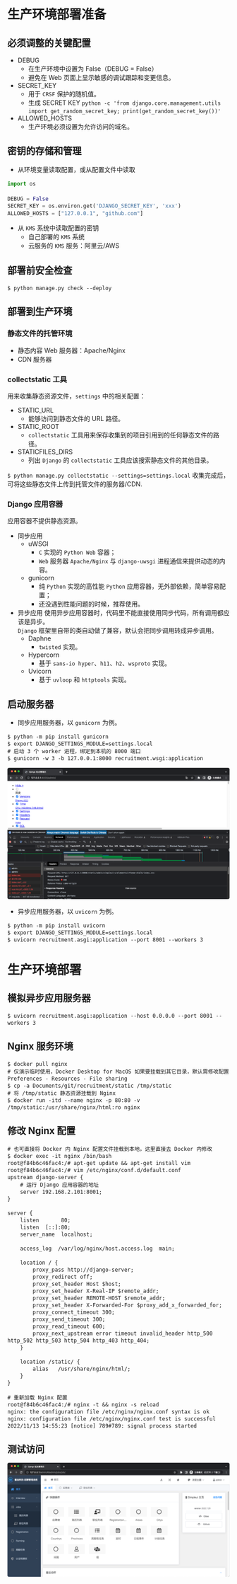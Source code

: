 # 生产环境部署准备
## 必须调整的关键配置
- DEBUG
  - 在生产环境中设置为 False（DEBUG = False）
  - 避免在 Web 页面上显示敏感的调试跟踪和变更信息。
- SECRET_KEY
  - 用于 `CRSF` 保护的随机值。
  - 生成 SECRET KEY `python -c 'from django.core.management.utils import get_random_secret_key; print(get_random_secret_key())'`
- ALLOWED_HOSTS
  - 生产环境必须设置为允许访问的域名。

## 密钥的存储和管理
- 从环境变量读取配置，或从配置文件中读取
```python
import os

DEBUG = False
SECRET_KEY = os.environ.get('DJANGO_SECRET_KEY', 'xxx')
ALLOWED_HOSTS = ["127.0.0.1", "github.com"]
```
- 从 `KMS` 系统中读取配置的密钥
  - 自己部署的 `KMS` 系统
  - 云服务的 `KMS` 服务：阿里云/AWS

## 部署前安全检查
`$ python manage.py check --deploy`

## 部署到生产环境
### 静态文件的托管环境
- 静态内容 Web 服务器：Apache/Nginx
- CDN 服务器

### collectstatic 工具
用来收集静态资源文件，`settings` 中的相关配置：
- STATIC_URL
  - 能够访问到静态文件的 URL 路径。
- STATIC_ROOT
  - `collectstatic` 工具用来保存收集到的项目引用到的任何静态文件的路径。
- STATICFILES_DIRS
  - 列出 `Django` 的 `collectstatic` 工具应该搜索静态文件的其他目录。 

`$ python manage.py collectstatic --settings=settings.local`
收集完成后，可将这些静态文件上传到托管文件的服务器/CDN.

### Django 应用容器
应用容器不提供静态资源。
- 同步应用
  - uWSGI
    - `C` 实现的 `Python Web` 容器；
    - `Web` 服务器 `Apache/Nginx` 与 `django-uwsgi` 进程通信来提供动态的内容。
  - gunicorn
    - 纯 `Python` 实现的高性能 `Python` 应用容器，无外部依赖，简单容易配置；
    - 还没遇到性能问题的时候，推荐使用。
- 异步应用
使用异步应用容器时，代码里不能直接使用同步代码，所有调用都应该是异步。  
`Django` 框架里自带的类自动做了兼容，默认会把同步调用转成异步调用。
  - Daphne
    - `twisted` 实现。
  - Hypercorn
    - 基于 `sans-io hyper`、`h11`、`h2`、`wsproto` 实现。
  - Uvicorn
    - 基于 `uvloop` 和 `httptools` 实现。

## 启动服务器
- 同步应用服务器，以 `gunicorn` 为例。
```shell
$ python -m pip install gunicorn
$ export DJANGO_SETTINGS_MODULE=settings.local
# 启动 3 个 worker 进程，绑定到本机的 8000 端口
$ gunicorn -w 3 -b 127.0.0.1:8000 recruitment.wsgi:application
```
![](.production_deploy_images/472a44bc.png)

- 异步应用服务器，以 `uvicorn` 为例。
```shell
$ python -m pip install uvicorn
$ export DJANGO_SETTINGS_MODULE=settings.local
$ uvicorn recruitment.asgi:application --port 8001 --workers 3
```

# 生产环境部署
## 模拟异步应用服务器
```shell
$ uvicorn recruitment.asgi:application --host 0.0.0.0 --port 8001 --workers 3
```

## Nginx 服务环境
```shell
$ docker pull nginx
# 仅演示临时使用，Docker Desktop for MacOS 如果要挂载到其它目录，默认需修改配置 Preferences - Resources - File sharing 
$ cp -a Documents/git/recruitment/static /tmp/static
# 将 /tmp/static 静态资源挂载到 Nginx
$ docker run -itd --name nginx -p 80:80 -v /tmp/static:/usr/share/nginx/html:ro nginx
```

## 修改 Nginx 配置
```shell
# 也可直接将 Docker 内 Nginx 配置文件挂载到本地，这里直接去 Docker 内修改
$ docker exec -it nginx /bin/bash
root@f84b6c46fac4:/# apt-get update && apt-get install vim
root@f84b6c46fac4:/# vim /etc/nginx/conf.d/default.conf
upstream django-server {
    # 运行 Django 应用容器的地址
    server 192.168.2.101:8001;
}

server {
    listen       80;
    listen  [::]:80;
    server_name  localhost;

    access_log  /var/log/nginx/host.access.log  main;

    location / {
        proxy_pass http://django-server;
        proxy_redirect off;
        proxy_set_header Host $host;
        proxy_set_header X-Real-IP $remote_addr;
        proxy_set_header REMOTE-HOST $remote_addr;
        proxy_set_header X-Forwarded-For $proxy_add_x_forwarded_for;
        proxy_connect_timeout 300;
        proxy_send_timeout 300;
        proxy_read_timeout 600;
        proxy_next_upstream error timeout invalid_header http_500 http_502 http_503 http_504 http_403 http_404;
    }

    location /static/ {
        alias   /usr/share/nginx/html/;
    }
}

# 重新加载 Nginx 配置
root@f84b6c46fac4:/# nginx -t && nginx -s reload
nginx: the configuration file /etc/nginx/nginx.conf syntax is ok
nginx: configuration file /etc/nginx/nginx.conf test is successful
2022/11/13 14:55:23 [notice] 789#789: signal process started
```

## 测试访问
![](.production_deploy_images/c0a106e2.png)
